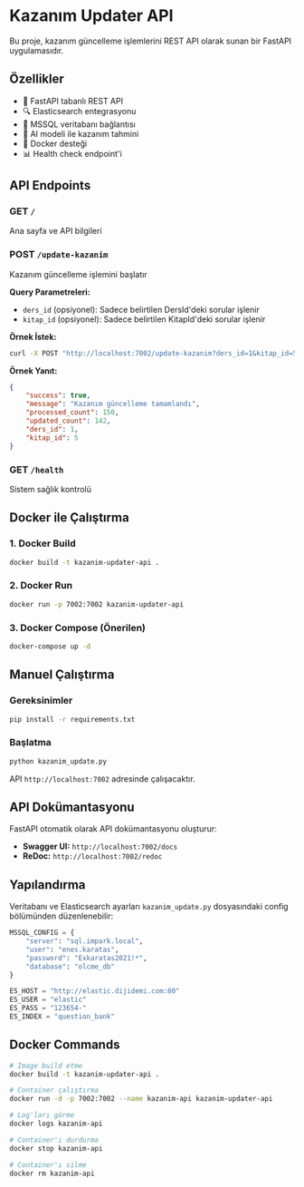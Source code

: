 # Kazanım Updater API

Bu proje, kazanım güncelleme işlemlerini REST API olarak sunan bir FastAPI uygulamasıdır.

## Özellikler

- 🚀 FastAPI tabanlı REST API
- 🔍 Elasticsearch entegrasyonu
- 💾 MSSQL veritabanı bağlantısı
- 🤖 AI modeli ile kazanım tahmini
- 🐳 Docker desteği
- 📊 Health check endpoint'i

## API Endpoints

### GET `/`
Ana sayfa ve API bilgileri

### POST `/update-kazanim`
Kazanım güncelleme işlemini başlatır

**Query Parametreleri:**
- `ders_id` (opsiyonel): Sadece belirtilen DersId'deki sorular işlenir
- `kitap_id` (opsiyonel): Sadece belirtilen KitapId'deki sorular işlenir

**Örnek İstek:**
```bash
curl -X POST "http://localhost:7002/update-kazanim?ders_id=1&kitap_id=5"
```

**Örnek Yanıt:**
```json
{
    "success": true,
    "message": "Kazanım güncelleme tamamlandı",
    "processed_count": 150,
    "updated_count": 142,
    "ders_id": 1,
    "kitap_id": 5
}
```

### GET `/health`
Sistem sağlık kontrolü

## Docker ile Çalıştırma

### 1. Docker Build
```bash
docker build -t kazanim-updater-api .
```

### 2. Docker Run
```bash
docker run -p 7002:7002 kazanim-updater-api
```

### 3. Docker Compose (Önerilen)
```bash
docker-compose up -d
```

## Manuel Çalıştırma

### Gereksinimler
```bash
pip install -r requirements.txt
```

### Başlatma
```bash
python kazanim_update.py
```

API `http://localhost:7002` adresinde çalışacaktır.

## API Dokümantasyonu

FastAPI otomatik olarak API dokümantasyonu oluşturur:

- **Swagger UI:** `http://localhost:7002/docs`
- **ReDoc:** `http://localhost:7002/redoc`

## Yapılandırma

Veritabanı ve Elasticsearch ayarları `kazanim_update.py` dosyasındaki config bölümünden düzenlenebilir:

```python
MSSQL_CONFIG = {
    "server": "sql.impark.local",
    "user": "enes.karatas", 
    "password": "Exkaratas2021!*",
    "database": "olcme_db"
}

ES_HOST = "http://elastic.dijidemi.com:80"
ES_USER = "elastic"
ES_PASS = "123654-"
ES_INDEX = "question_bank"
```

## Docker Commands

```bash
# Image build etme
docker build -t kazanim-updater-api .

# Container çalıştırma
docker run -d -p 7002:7002 --name kazanim-api kazanim-updater-api

# Log'ları görme
docker logs kazanim-api

# Container'ı durdurma
docker stop kazanim-api

# Container'ı silme
docker rm kazanim-api
``` 